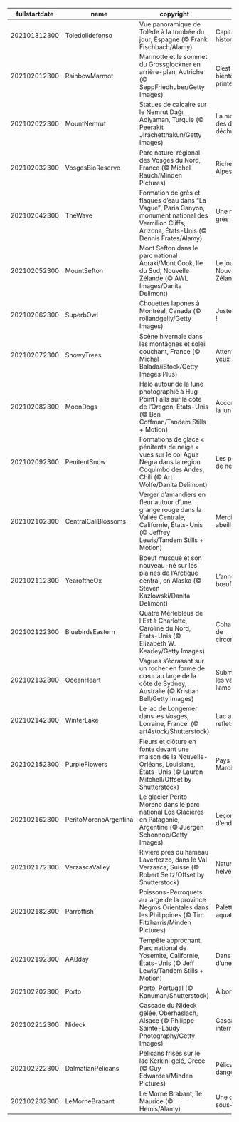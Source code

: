 |fullstartdate|name|copyright|title|image|
|--|--|--|--|--|
202101312300|ToledoIldefonso|Vue panoramique de Tolède à la tombée du jour, Espagne (© Frank Fischbach/Alamy)|Capitale historique|![](/fr-FR/2021/02/202101312300ToledoIldefonso.jpg)|
202102012300|RainbowMarmot|Marmotte et le sommet du Grossglockner en arrière-plan, Autriche (© SeppFriedhuber/Getty Images)|C’est pour bientôt le printemps ?|![](/fr-FR/2021/02/202102012300RainbowMarmot.jpg)|
202102022300|MountNemrut|Statues de calcaire sur le Nemrut Dağı, Adiyaman, Turquie (© Peerakit JIrachetthakun/Getty Images)|La montagne des dieux déchus|![](/fr-FR/2021/02/202102022300MountNemrut.jpg)|
202102032300|VosgesBioReserve|Parc naturel régional des Vosges du Nord, France (© Michel Rauch/Minden Pictures)|Richesses des Alpes|![](/fr-FR/2021/02/202102032300VosgesBioReserve.jpg)|
202102042300|TheWave|Formation de grès et flaques d’eau dans “La Vague”, Paria Canyon, monument national des Vermilion Cliffs, Arizona, États-Unis (© Dennis Frates/Alamy)|Une mer de grès|![](/fr-FR/2021/02/202102042300TheWave.jpg)|
202102052300|MountSefton|Mont Sefton dans le parc national Aoraki/Mont Cook, Ile du Sud, Nouvelle Zélande (© AWL Images/Danita Delimont)|Le jour de la Nouvelle-Zélande|![](/fr-FR/2021/02/202102052300MountSefton.jpg)|
202102062300|SuperbOwl|Chouettes lapones à Montréal, Canada (© rollandgelly/Getty Images)|Juste chouette !|![](/fr-FR/2021/02/202102062300SuperbOwl.jpg)|
202102072300|SnowyTrees|Scène hivernale dans les montagnes et soleil couchant, France (© Michal Balada/iStock/Getty Images Plus)|Attention les yeux !|![](/fr-FR/2021/02/202102072300SnowyTrees.jpg)|
202102082300|MoonDogs|Halo autour de la lune photographié à Hug Point Falls sur la côte de l’Oregon, États-Unis (© Ben Coffman/Tandem Stills + Motion)|Accompagnant la lune|![](/fr-FR/2021/02/202102082300MoonDogs.jpg)|
202102092300|PenitentSnow|Formations de glace « pénitents de neige » vues sur le col Agua Negra dans la région Coquimbo des Andes, Chili (© Art Wolfe/Danita Delimont)|Les pénitents de neige|![](/fr-FR/2021/02/202102092300PenitentSnow.jpg)|
202102102300|CentralCaliBlossoms|Verger d’amandiers en fleur autour d’une grange rouge dans la Vallée Centrale, Californie, États-Unis (© Jeffrey Lewis/Tandem Stills + Motion)|Merci les abeilles !|![](/fr-FR/2021/02/202102102300CentralCaliBlossoms.jpg)|
202102112300|YearoftheOx|Boeuf musqué et son nouveau-né sur les plaines de l’Arctique central, en Alaska (© Steven Kazlowski/Danita Delimont)|L’année du bœuf|![](/fr-FR/2021/02/202102112300YearoftheOx.jpg)|
202102122300|BluebirdsEastern|Quatre Merlebleus de l’Est à Charlotte, Caroline du Nord, États-Unis (© Elizabeth W. Kearley/Getty Images)|Cohabitation de circonstance|![](/fr-FR/2021/02/202102122300BluebirdsEastern.jpg)|
202102132300|OceanHeart|Vagues s’écrasant sur un rocher en forme de cœur au large de la côte de Sydney, Australie (© Kristian Bell/Getty Images)|Submergé par les vagues (et l’amour)|![](/fr-FR/2021/02/202102132300OceanHeart.jpg)|
202102142300|WinterLake|Le lac de Longemer dans les Vosges, Lorraine, France. (© art4stock/Shutterstock)|Lac aux mille reflets|![](/fr-FR/2021/02/202102142300WinterLake.jpg)|
202102152300|PurpleFlowers|Fleurs et clôture en fonte devant une maison de la Nouvelle-Orléans, Louisiane, États-Unis (© Lauren Mitchell/Offset by Shutterstock)|Pays du vrai Mardi Gras|![](/fr-FR/2021/02/202102152300PurpleFlowers.jpg)|
202102162300|PeritoMorenoArgentina|Le glacier Perito Moreno dans le parc national Los Glacieres en Patagonie, Argentine (© Juergen Schonnop/Getty Images)|Leçon d’endurance|![](/fr-FR/2021/02/202102162300PeritoMorenoArgentina.jpg)|
202102172300|VerzascaValley|Rivière près du hameau Lavertezzo, dans le Val Verzasca, Suisse (© Robert Seitz/Offset by Shutterstock)|Nature helvétique|![](/fr-FR/2021/02/202102172300VerzascaValley.jpg)|
202102182300|Parrotfish|Poissons-Perroquets au large de la province Negros Orientales dans les Philippines (© Tim Fitzharris/Minden Pictures)|Palette aquatique|![](/fr-FR/2021/02/202102182300Parrotfish.jpg)|
202102192300|AABday|Tempête approchant, Parc national de Yosemite, Californie, États-Unis (© Jeff Lewis/Tandem Stills + Motion)|Dans les pas d’une légende|![](/fr-FR/2021/02/202102192300AABday.jpg)|
202102202300|Porto|Porto, Portugal (© Kanuman/Shutterstock)|À bon Port(o)|![](/fr-FR/2021/02/202102202300Porto.jpg)|
202102212300|Nideck|Cascade du Nideck gelée, Oberhaslach, Alsace (© Philippe Sainte-Laudy Photography/Getty Images)|Cascade interrompue|![](/fr-FR/2021/02/202102212300Nideck.jpg)|
202102222300|DalmatianPelicans|Pélicans frisés sur le lac Kerkini gelé, Grèce (© Guy Edwardes/Minden Pictures)|Pélicans en danger|![](/fr-FR/2021/02/202102222300DalmatianPelicans.jpg)|
202102232300|LeMorneBrabant|Le Morne Brabant, île Maurice (© Hemis/Alamy)|Une cascade sous-marine ?|![](/fr-FR/2021/02/202102232300LeMorneBrabant.jpg)|
